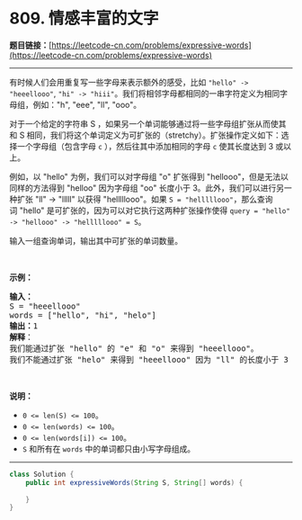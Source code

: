 # 809. 情感丰富的文字

**题目链接：**[https://leetcode-cn.com/problems/expressive-words](https://leetcode-cn.com/problems/expressive-words)

---

<div class="content__1Y2H">
 <div class="notranslate">
  <p>有时候人们会用重复写一些字母来表示额外的感受，比如 <code>"hello" -&gt; "heeellooo"</code>, <code>"hi" -&gt; "hiii"</code>。我们将相邻字母都相同的一串字符定义为相同字母组，例如："h", "eee", "ll", "ooo"。</p> 
  <p>对于一个给定的字符串 S ，如果另一个单词能够通过将一些字母组扩张从而使其和 S 相同，我们将这个单词定义为可扩张的（stretchy）。扩张操作定义如下：选择一个字母组（包含字母&nbsp;<code>c</code>&nbsp;），然后往其中添加相同的字母&nbsp;<code>c</code>&nbsp;使其长度达到 3 或以上。</p> 
  <p>例如，以&nbsp;"hello" 为例，我们可以对字母组&nbsp;"o" 扩张得到 "hellooo"，但是无法以同样的方法得到 "helloo" 因为字母组 "oo" 长度小于&nbsp;3。此外，我们可以进行另一种扩张 "ll" -&gt; "lllll" 以获得&nbsp;"helllllooo"。如果&nbsp;<code>S = "helllllooo"</code>，那么查询词&nbsp;"hello" 是可扩张的，因为可以对它执行这两种扩张操作使得&nbsp;<code>query = "hello" -&gt; "hellooo" -&gt;&nbsp;"helllllooo" = S</code>。</p> 
  <p>输入一组查询单词，输出其中可扩张的单词数量。</p> 
  <p>&nbsp;</p> 
  <p><strong>示例：</strong></p> 
  <pre class="language-text"><strong>输入：</strong> 
S = "heeellooo"
words = ["hello", "hi", "helo"]
<strong>输出：</strong>1
<strong>解释</strong>：
我们能通过扩张 "hello" 的 "e" 和 "o" 来得到 "heeellooo"。
我们不能通过扩张 "helo" 来得到 "heeellooo" 因为 "ll" 的长度小于 3 。
</pre> 
  <p>&nbsp;</p> 
  <p><strong>说明：</strong></p> 
  <ul> 
   <li><code>0 &lt;= len(S) &lt;= 100</code>。</li> 
   <li><code>0 &lt;= len(words) &lt;= 100</code>。</li> 
   <li><code>0 &lt;= len(words[i]) &lt;= 100</code>。</li> 
   <li><code>S</code>&nbsp;和所有在&nbsp;<code>words</code>&nbsp;中的单词都只由小写字母组成。</li> 
  </ul> 
 </div>
</div>

---

```java
class Solution {
    public int expressiveWords(String S, String[] words) {
        
    }
}
```